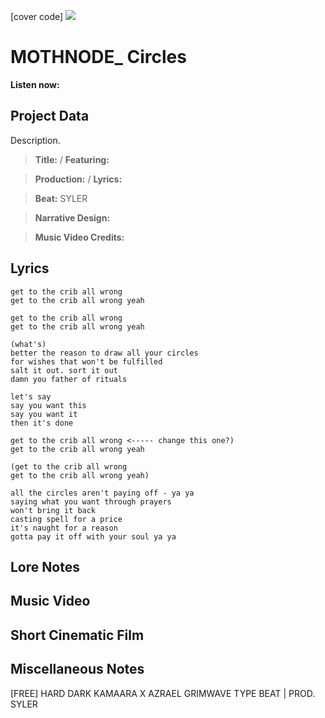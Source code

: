 [cover code] ![](57175019_319474918741616_8502199518755923887_n.jpg)

# MOTHNODE_ Circles

**Listen now:** 

## Project Data

Description.

> **Title:**  / **Featuring:** 

> **Production:**  / **Lyrics:** 

> **Beat:** SYLER

> **Narrative Design:**

> **Music Video Credits:**


## Lyrics

```
get to the crib all wrong
get to the crib all wrong yeah

get to the crib all wrong
get to the crib all wrong yeah

(what's)
better the reason to draw all your circles
for wishes that won't be fulfilled
salt it out. sort it out
damn you father of rituals 

let's say
say you want this 
say you want it
then it's done

get to the crib all wrong <----- change this one?)
get to the crib all wrong yeah

(get to the crib all wrong
get to the crib all wrong yeah)

all the circles aren't paying off - ya ya
saying what you want through prayers
won't bring it back 
casting spell for a price
it's naught for a reason
gotta pay it off with your soul ya ya

```

## Lore Notes

## Music Video

## Short Cinematic Film

## Miscellaneous Notes

[FREE] HARD DARK KAMAARA X AZRAEL GRIMWAVE TYPE BEAT | PROD. SYLER
